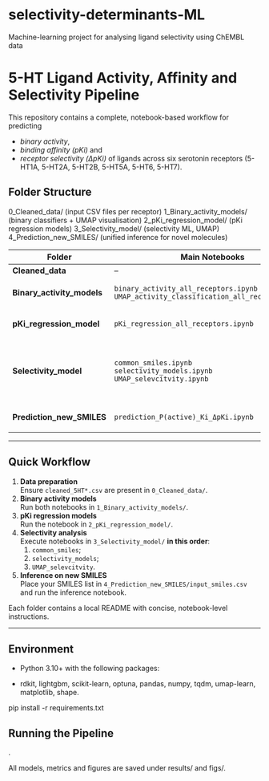 # selectivity-determinants-ML
Machine-learning project for analysing ligand selectivity using ChEMBL data

5-HT Ligand Activity, Affinity and Selectivity Pipeline
=======================================================

This repository contains a complete, notebook-based workflow for predicting
- *binary activity*,
- *binding affinity (pKi)* and
- *receptor selectivity (ΔpKi)*
of ligands across six serotonin receptors
(5-HT1A, 5-HT2A, 5-HT2B, 5-HT5A, 5-HT6, 5-HT7).

Folder Structure
----------------
0_Cleaned_data/ (input CSV files per receptor)
1_Binary_activity_models/ (binary classifiers + UMAP visualisation)
2_pKi_regression_model/  (pKi regression models)
3_Selectivity_model/ (selectivity ML, UMAP) 
4_Prediction_new_SMILES/ (unified inference for novel molecules)


| Folder | Main Notebooks | Key Outputs |
|--------|----------------|-------------|
| **Cleaned_data** | – | `cleaned_5HT*.csv` |
| **Binary_activity_models** | `binary_activity_all_receptors.ipynb`<br>`UMAP_activity_classification_all_receptors.ipynb` | `results/<receptor>/` ROC/PR curves, feature lists, `model.pkl`<br>`figs/UMAP_<receptor>.png` |
| **pKi_regression_model** | `pKi_regression_all_receptors.ipynb` | `results/<receptor>/` R² / RMSE / MAE, scatter & residual plots, `model.pkl` |
| **Selectivity_model** | `common_smiles.ipynb`<br>`selectivity_models.ipynb`<br>`UMAP_selevcitvity.ipynb` | `results/selectivity/` Δ*p*Ki matrix & heat-maps<br>`results/selectivity_models/` pair-wise classifiers<br>`figs/UMAP_selectivity/` selectivity clusters |
| **Prediction_new_SMILES** | `prediction_P(active)_Ki_ΔpKi.ipynb` | `results/prediction/predictions.csv` (P(active), *p*Ki, Δ*p*Ki)<br>`prediction_overview.png` |

---

## Quick Workflow

1. **Data preparation**  
   Ensure `cleaned_5HT*.csv` are present in `0_Cleaned_data/`.
2. **Binary activity models**  
   Run both notebooks in `1_Binary_activity_models/`.
3. **pKi regression models**  
   Run the notebook in `2_pKi_regression_model/`.
4. **Selectivity analysis**  
   Execute notebooks in `3_Selectivity_model/` **in this order**:  
   1. `common_smiles`;
   2. `selectivity_models`;
   3. `UMAP_selevcitvity`.
5. **Inference on new SMILES**  
   Place your SMILES list in `4_Prediction_new_SMILES/input_smiles.csv` and run the inference notebook.

Each folder contains a local README with concise, notebook-level instructions.

---

## Environment

- Python 3.10+ with the following packages:

- rdkit, lightgbm, scikit-learn, optuna, pandas, 
  numpy, tqdm, umap-learn, matplotlib, shape.

pip install -r requirements.txt

## Running the Pipeline

.


All models, metrics and figures are saved under results/ and figs/.
